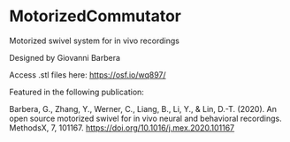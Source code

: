 # MotorizedCommutator
Motorized swivel system for in vivo recordings

Designed by Giovanni Barbera

Access .stl files here: https://osf.io/wq897/

Featured in the following publication:

Barbera, G., Zhang, Y., Werner, C., Liang, B., Li, Y., &amp; Lin, D.-T. (2020). An open source motorized swivel for in vivo neural and behavioral recordings. MethodsX, 7, 101167. https://doi.org/10.1016/j.mex.2020.101167 
